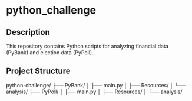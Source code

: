 # python_challenge

## Description

This repository contains Python scripts for analyzing financial data (PyBank) and election data (PyPoll).

## Project Structure

python-challenge/
├── PyBank/
│ ├── main.py
│ ├── Resources/
│ └── analysis/
├── PyPoll/
│ ├── main.py
│ ├── Resources/
│ └── analysis/
